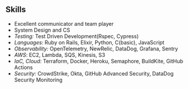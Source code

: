 ## Skills

- Excellent communicator and team player
- System Design and CS
- _Testing:_ Test Driven Development(Rspec, Cypress)
- _Languages:_ Ruby on Rails, Elixir, Python, C(basic), JavaScript 
- _Observability:_ OpenTelemetry, NewRelic, DataDog, Grafana, Sentry
- _AWS_: EC2, Lambda, SQS, Kinesis, S3
- _IaC, Cloud:_ Terraform, Docker, Heroku, Semaphore, BuildKite, GitHub Actions
- _Security:_ CrowdStrike, Okta, GitHub Advanced Security, DataDog Security Monitoring

